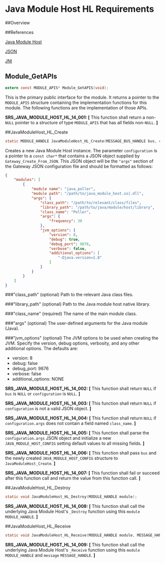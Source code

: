 # Java Module Host HL Requirements

##Overview

##References

[Java Module Host](./java_module_host_requirements.md)

[JSON](http://www.json.org)

[JNI](http://docs.oracle.com/javase/8/docs/technotes/guides/jni/)

## Module_GetAPIs
```C
extern const MODULE_APIS* Module_GetAPIS(void);
```
This is the primary public interface for the module. It returns a pointer to
the `MODULE_APIS` structure containing the implementation functions for this module.
The following functions are the implementation of those APIs.

**SRS_JAVA_MODULE_HOST_HL_14_001: [** This function shall return a non-`NULL` pointer to a structure of type `MODULE_APIS` that has all fields non-`NULL`. **]**

##JavaModuleHost_HL_Create
```C
static MODULE_HANDLE JavaModuleHost_HL_Create(MESSAGE_BUS_HANDLE bus, const void* configuration);
```

Creates a new Java Module Host instance. The parameter `configuration` is a pointer to a `const char*` that contains a JSON object supplied by `Gateway_Create_From_JSON`.
This JSON object will be the `"args"` section of the Gateway JSON configuration file and should be formatted as follows:
```json
{
    "modules": [
        {
            "module name": "java_poller",
            "module path": "/path/to/java_module_host.so|.dll",
            "args": {
                "class_path": "/path/to/relevant/class/files",
                "library_path": "/path/to/java/module/host/library",
                "class_name": "Poller",
                "args": {
                    "frequency": 30
                },
                "jvm_options": {
                    "version": 8,
                    "debug": true,
                    "debug_port": 9876,
                    "verbose": false,
                    "additional_options": [
                        "-Djava.version=1.8"
                    ]
                }
            }
        }
    ]
}
```

###"class_path" (optional)
Path to the relevant Java class files.

###"library_path" (optional)
Path to the Java module host native library.

###"class_name" (required)
The name of the main module class.

###"args" (optional)
The user-defined arguments for the Java module (Java).

###"jvm_options" (optional)
The JVM options to be used when creating the JVM. Specify the version, debug options, verbosity, and any other additional options. The defaults are:
* version: 8
* debug: false
* debug_port: 9876
* verbose: false
* additional_options: NONE

**SRS_JAVA_MODULE_HOST_HL_14_002: [** This function shall return `NULL` if `bus` is `NULL` or `configuration` is `NULL`. **]**

**SRS_JAVA_MODULE_HOST_HL_14_003: [** This function shall return `NULL` if `configuration` is not a valid JSON object. **]**

**SRS_JAVA_MODULE_HOST_HL_14_004: [** This function shall return `NULL` if `configuration.args` does not contain a field named `class_name`. **]**

**SRS_JAVA_MODULE_HOST_HL_14_005: [** This function shall parse the `configuration.args` JSON object and initialize a new `JAVA_MODULE_HOST_CONFIG` setting default values to all missing fields. **]**

**SRS_JAVA_MODULE_HOST_HL_14_006: [** This function shall pass `bus` and the newly created `JAVA_MODULE_HOST_CONFIG` structure to `JavaModuleHost_Create`. **]**

**SRS_JAVA_MODULE_HOST_HL_14_007: [** This function shall fail or succeed after this function call and return the value from this function call. **]**

##JavaModuleHost_HL_Destroy
```C
static void JavaModuleHost_HL_Destroy(MODULE_HANDLE module);
```
**SRS_JAVA_MODULE_HOST_HL_14_008: [** This function shall call the underlying Java Module Host's `_Destroy` function using this `module` `MODULE_HANDLE`. **]**

##JavaModuleHost_HL_Receive
```C
static void JavaModuleHost_HL_Receive(MODULE_HANDLE module, MESSAGE_HANDLE message);
```

**SRS_JAVA_MODULE_HOST_HL_14_009: [** This function shall call the underlying Java Module Host's `_Receive` function using this `module` `MODULE_HANDLE` and `message` `MESSAGE_HANDLE`. **]**